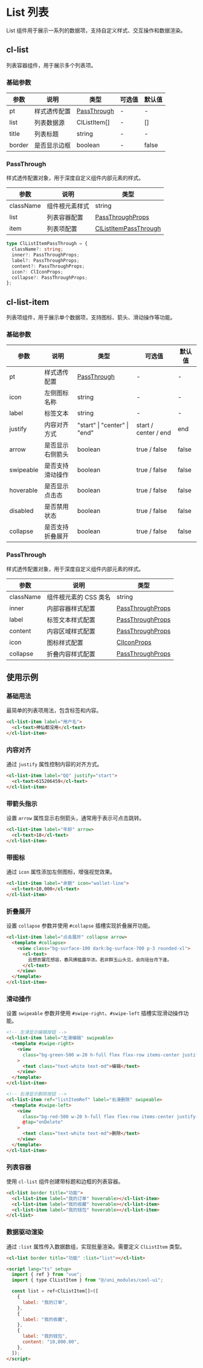 # List 列表

List 组件用于展示一系列的数据项，支持自定义样式、交互操作和数据渲染。

## cl-list

列表容器组件，用于展示多个列表项。

### 基础参数

| 参数   | 说明         | 类型                        | 可选值 | 默认值 |
| ------ | ------------ | --------------------------- | ------ | ------ |
| pt     | 样式透传配置 | [PassThrough](#passthrough) | -      | -      |
| list   | 列表数据源   | ClListItem[]                | -      | []     |
| title  | 列表标题     | string                      | -      | -      |
| border | 是否显示边框 | boolean                     | -      | false  |

### PassThrough

样式透传配置对象，用于深度自定义组件内部元素的样式。

| 参数      | 说明           | 类型                                                        |
| --------- | -------------- | ----------------------------------------------------------- |
| className | 组件根元素样式 | string                                                      |
| list      | 列表容器配置   | [PassThroughProps](/src/components/doc.md#passthroughprops) |
| item      | 列表项配置     | [ClListItemPassThrough](#cllistitempassthrough)             |

```ts
type ClListItemPassThrough = {
  className?: string;
  inner?: PassThroughProps;
  label?: PassThroughProps;
  content?: PassThroughProps;
  icon?: ClIconProps;
  collapse?: PassThroughProps;
};
```

## cl-list-item

列表项组件，用于展示单个数据项，支持图标、箭头、滑动操作等功能。

### 基础参数

| 参数      | 说明             | 类型                         | 可选值               | 默认值 |
| --------- | ---------------- | ---------------------------- | -------------------- | ------ |
| pt        | 样式透传配置     | [PassThrough](#passthrough)  | -                    | -      |
| icon      | 左侧图标名称     | string                       | -                    | -      |
| label     | 标签文本         | string                       | -                    | -      |
| justify   | 内容对齐方式     | "start" \| "center" \| "end" | start / center / end | end    |
| arrow     | 是否显示右侧箭头 | boolean                      | true / false         | false  |
| swipeable | 是否支持滑动操作 | boolean                      | true / false         | false  |
| hoverable | 是否显示点击态   | boolean                      | true / false         | false  |
| disabled  | 是否禁用状态     | boolean                      | true / false         | false  |
| collapse  | 是否支持折叠展开 | boolean                      | true / false         | false  |

### PassThrough

样式透传配置对象，用于深度自定义组件内部元素的样式。

| 参数      | 说明                  | 类型                                                        |
| --------- | --------------------- | ----------------------------------------------------------- |
| className | 组件根元素的 CSS 类名 | string                                                      |
| inner     | 内部容器样式配置      | [PassThroughProps](/src/components/doc.md#passthroughprops) |
| label     | 标签文本样式配置      | [PassThroughProps](/src/components/doc.md#passthroughprops) |
| content   | 内容区域样式配置      | [PassThroughProps](/src/components/doc.md#passthroughprops) |
| icon      | 图标样式配置          | [ClIconProps](/src/components/basic/icon.md#passthrough)    |
| collapse  | 折叠内容样式配置      | [PassThroughProps](/src/components/doc.md#passthroughprops) |

## 使用示例

### 基础用法

最简单的列表项用法，包含标签和内容。

```html
<cl-list-item label="用户名">
  <cl-text>神仙都没用</cl-text>
</cl-list-item>
```

### 内容对齐

通过 `justify` 属性控制内容的对齐方式。

```html
<cl-list-item label="QQ" justify="start">
  <cl-text>615206459</cl-text>
</cl-list-item>
```

### 带箭头指示

设置 `arrow` 属性显示右侧箭头，通常用于表示可点击跳转。

```html
<cl-list-item label="年龄" arrow>
  <cl-text>18</cl-text>
</cl-list-item>
```

### 带图标

通过 `icon` 属性添加左侧图标，增强视觉效果。

```html
<cl-list-item label="余额" icon="wallet-line">
  <cl-text>10,000</cl-text>
</cl-list-item>
```

### 折叠展开

设置 `collapse` 参数并使用 `#collapse` 插槽实现折叠展开功能。

```html
<cl-list-item label="点击展开" collapse arrow>
  <template #collapse>
    <view class="bg-surface-100 dark:bg-surface-700 p-3 rounded-xl">
      <cl-text>
        云想衣裳花想容，春风拂槛露华浓。若非群玉山头见，会向瑶台月下逢。
      </cl-text>
    </view>
  </template>
</cl-list-item>
```

### 滑动操作

设置 `swipeable` 参数并使用 `#swipe-right`、`#swipe-left` 插槽实现滑动操作功能。

```html
<!-- 左滑显示编辑按钮 -->
<cl-list-item label="左滑编辑" swipeable>
  <template #swipe-right>
    <view
      class="bg-green-500 w-20 h-full flex flex-row items-center justify-center"
    >
      <text class="text-white text-md">编辑</text>
    </view>
  </template>
</cl-list-item>

<!-- 右滑显示删除按钮 -->
<cl-list-item ref="listItemRef" label="右滑删除" swipeable>
  <template #swipe-left>
    <view
      class="bg-red-500 w-20 h-full flex flex-row items-center justify-center"
      @tap="onDelete"
    >
      <text class="text-white text-md">删除</text>
    </view>
  </template>
</cl-list-item>
```

### 列表容器

使用 `cl-list` 组件创建带标题和边框的列表容器。

```html
<cl-list border title="功能">
  <cl-list-item label="我的订单" hoverable></cl-list-item>
  <cl-list-item label="我的收藏" hoverable></cl-list-item>
  <cl-list-item label="我的钱包" hoverable></cl-list-item>
</cl-list>
```

### 数据驱动渲染

通过 `:list` 属性传入数据数组，实现批量渲染。需要定义 `ClListItem` 类型。

```html
<cl-list border title="功能" :list="list"></cl-list>

<script lang="ts" setup>
  import { ref } from "vue";
  import { type ClListItem } from "@/uni_modules/cool-ui";

  const list = ref<ClListItem[]>([
    {
      label: "我的订单",
    },
    {
      label: "我的收藏",
    },
    {
      label: "我的钱包",
      content: "10,000.00",
    },
  ]);
</script>
```
